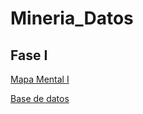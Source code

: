 # Mineria_Datos

## Fase I
[Mapa Mental I](https://github.com/Eduardo30Lopez/Mineria_Datos/blob/main/Miner%C3%ADa%20de%20Datos/MapaMental_1_1871089.pdf)

[Base de datos](https://github.com/TennetA0/Mineria_FCFM/blob/main/Ej1_BasesDatos_Equipo_8.pdf)
